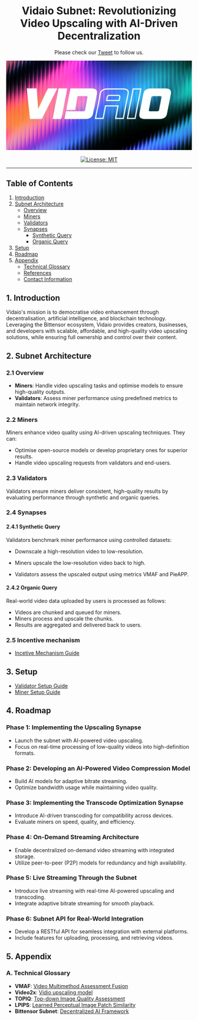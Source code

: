 <div align="center">

# **Vidaio Subnet**: Revolutionizing Video Upscaling with AI-Driven Decentralization <!-- omit in toc -->


Please check our [Tweet](https://x.com/vidaio_τ) to follow us.

[![vidAio](./docs/images/banner.png)](https://)

[![License: MIT](https://img.shields.io/badge/License-MIT-yellow.svg)](https://opensource.org/licenses/MIT) 

---

</div>

## **Table of Contents**

1. [Introduction](#1-introduction)
2. [Subnet Architecture](#2-subnet-architecture)
   - [Overview](#21-overview)
   - [Miners](#22-miners)
   - [Validators](#23-validators)
   - [Synapses](#24-synapses)
     - [Synthetic Query](#241-synthetic-query)
     - [Organic Query](#242-organic-query)
3. [Setup](#3-setup)
4. [Roadmap](#4-roadmap)
5. [Appendix](#5-appendix)
   - [Technical Glossary](#a-technical-glossary)
   - [References](#b-references)
   - [Contact Information](#c-contact-information)

## **1. Introduction**
Vidaio's mission is to democratise video enhancement through decentralisation, artificial intelligence, and blockchain technology. Leveraging the Bittensor ecosystem, Vidaio provides creators, businesses, and developers with scalable, affordable, and high-quality video upscaling solutions, while ensuring full ownership and control over their content.


## 2. Subnet Architecture

### 2.1 Overview
- **Miners**: Handle video upscaling tasks and optimise models to ensure high-quality outputs.
- **Validators**: Assess miner performance using predefined metrics to maintain network integrity.

### 2.2 Miners
Miners enhance video quality using AI-driven upscaling techniques. They can:
- Optimise open-source models or develop proprietary ones for superior results.
- Handle video upscaling requests from validators and end-users.

### 2.3 Validators
Validators ensure miners deliver consistent, high-quality results by evaluating performance through synthetic and organic queries.

### 2.4 Synapses
#### 2.4.1 Synthetic Query
Validators benchmark miner performance using controlled datasets:
- Downscale a high-resolution video to low-resolution.
- Miners upscale the low-resolution video back to high.

- Validators assess the upscaled output using metrics VMAF and PieAPP.

#### 2.4.2 Organic Query
Real-world video data uploaded by users is processed as follows:
- Videos are chunked and queued for miners.
- Miners process and upscale the chunks.
- Results are aggregated and delivered back to users.

### 2.5 Incentive mechanism
- [Incetive Mechanism Guide](docs/incentive_mechanism.md)

## 3. Setup
- [Validator Setup Guide](docs/validator_setup.md)
- [Miner Setup Guide](docs/miner_setup.md)

## 4. Roadmap

### Phase 1: Implementing the Upscaling Synapse
- Launch the subnet with AI-powered video upscaling.
- Focus on real-time processing of low-quality videos into high-definition formats.

### Phase 2: Developing an AI-Powered Video Compression Model
- Build AI models for adaptive bitrate streaming.
- Optimize bandwidth usage while maintaining video quality.

### Phase 3: Implementing the Transcode Optimization Synapse
- Introduce AI-driven transcoding for compatibility across devices.
- Evaluate miners on speed, quality, and efficiency.

### Phase 4: On-Demand Streaming Architecture
- Enable decentralized on-demand video streaming with integrated storage.
- Utilize peer-to-peer (P2P) models for redundancy and high availability.

### Phase 5: Live Streaming Through the Subnet
- Introduce live streaming with real-time AI-powered upscaling and transcoding.
- Integrate adaptive bitrate streaming for smooth playback.

### Phase 6: Subnet API for Real-World Integration
- Develop a RESTful API for seamless integration with external platforms.
- Include features for uploading, processing, and retrieving videos.

## 5. Appendix

### A. Technical Glossary
- **VMAF**: [Video Multimethod Assessment Fusion](https://github.com/vidaio-subnet/vmaf)
- **Video2x**: [Vidio upscaling model](https://github.com/vidaio-subnet/video2x)
- **TOPIQ**: [Top-down Image Quality Assessment](https://arxiv.org/pdf/2308.03060v1)
- **LPIPS**: [Learned Perceptual Image Patch Similarity](https://github.com/richzhang/PerceptualSimilarity)
- **Bittensor Subnet**: [Decentralized AI Framework](https://docs.bittensor.com)
